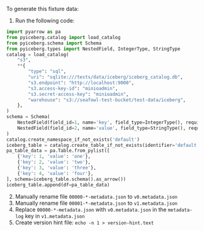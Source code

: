 To generate this fixture data:

1. Run the following code:

```python
import pyarrow as pa
from pyiceberg.catalog import load_catalog
from pyiceberg.schema import Schema
from pyiceberg.types import NestedField, IntegerType, StringType
catalog = load_catalog(
    "s3",
    **{
        "type": "sql",
        "uri": "sqlite:///tests/data/iceberg/iceberg_catalog.db",
        "s3.endpoint": "http://localhost:9000",
        "s3.access-key-id": "minioadmin",
        "s3.secret-access-key": "minioadmin",
        "warehouse": "s3://seafowl-test-bucket/test-data/iceberg",
    },
)
schema = Schema(
    NestedField(field_id=1, name='key', field_type=IntegerType(), required=False),
    NestedField(field_id=2, name='value', field_type=StringType(), required=False),
)
catalog.create_namespace_if_not_exists('default')
iceberg_table = catalog.create_table_if_not_exists(identifier='default.iceberg_table_2', schema=schema)
pa_table_data = pa.Table.from_pylist([
    {'key': 1, 'value': 'one'},
    {'key': 2, 'value': 'two'},
    {'key': 3, 'value': 'three'},
    {'key': 4, 'value': 'four'},
], schema=iceberg_table.schema().as_arrow())
iceberg_table.append(df=pa_table_data)
```

2. Manually rename file `00000-*-metadata.json` to `v0.metadata.json`
3. Manually rename file `00001-*-metadata.json` to `v1.metadata.json`
4. Replace `00000-*-metadata.json` with `v0.metadata.json` in the `metadata-log` key in `v1.metadata.json`
5. Create version hint file: `echo -n 1 > version-hint.text`
